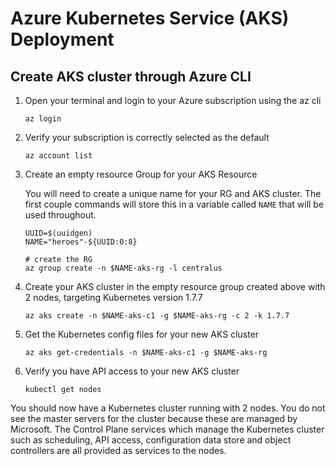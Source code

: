 # Azure Kubernetes Service (AKS) Deployment

## Create AKS cluster through Azure CLI

1. Open your terminal and login to your Azure subscription using the az cli
    ```
    az login
    ```
    
2. Verify your subscription is correctly selected as the default
    ```
    az account list
    ```

3. Create an empty resource Group for your AKS Resource
    
    You will need to create a unique name for your RG and AKS cluster. The first couple commands will store this in a variable called `NAME` that will be used throughout.
    
    ```
    UUID=$(uuidgen)
    NAME="heroes"-${UUID:0:8}
    
    # create the RG
    az group create -n $NAME-aks-rg -l centralus
    ```

4. Create your AKS cluster in the empty resource group created above with 2 nodes, targeting Kubernetes version 1.7.7
    ```
    az aks create -n $NAME-aks-c1 -g $NAME-aks-rg -c 2 -k 1.7.7
    ```

5. Get the Kubernetes config files for your new AKS cluster
    ```
    az aks get-credentials -n $NAME-aks-c1 -g $NAME-aks-rg
    ```

6. Verify you have API access to your new AKS cluster
    ```
    kubectl get nodes
    ```

You should now have a Kubernetes cluster running with 2 nodes. You do not see the master servers for the cluster because these are managed by Microsoft. The Control Plane services which manage the Kubernetes cluster such as scheduling, API access, configuration data store and object controllers are all provided as services to the nodes. 